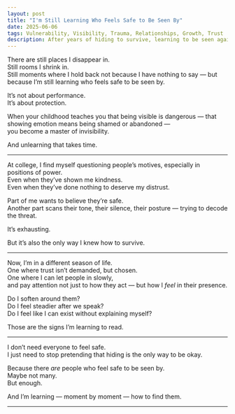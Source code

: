 ```yaml
---
layout: post
title: "I'm Still Learning Who Feels Safe to Be Seen By"
date: 2025-06-06
tags: Vulnerability, Visibility, Trauma, Relationships, Growth, Trust
description: After years of hiding to survive, learning to be seen again — really seen — takes time, tenderness, and courage.
---
```


There are still places I disappear in.  
Still rooms I shrink in.  
Still moments where I hold back not because I have nothing to say — but because I’m still learning who feels safe to be seen by.

It’s not about performance.  
It’s about protection.

When your childhood teaches you that being visible is dangerous — that showing emotion means being shamed or abandoned —  
you become a master of invisibility.

And unlearning that takes time.

---

At college, I find myself questioning people’s motives, especially in positions of power.  
Even when they’ve shown me kindness.  
Even when they’ve done nothing to deserve my distrust.

Part of me wants to believe they’re safe.  
Another part scans their tone, their silence, their posture — trying to decode the threat.

It’s exhausting.

But it’s also the only way I knew how to survive.

---

Now, I’m in a different season of life.  
One where trust isn’t demanded, but chosen.  
One where I can let people in slowly,  
and pay attention not just to how they act — but how I *feel* in their presence.

Do I soften around them?  
Do I feel steadier after we speak?  
Do I feel like I can exist without explaining myself?

Those are the signs I’m learning to read.

---

I don’t need everyone to feel safe.  
I just need to stop pretending that hiding is the only way to be okay.

Because there *are* people who feel safe to be seen by.  
Maybe not many.  
But enough.

And I’m learning — moment by moment — how to find them.

---